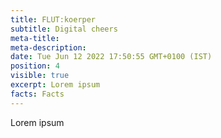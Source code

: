 ```yaml
---
title: FLUT:koerper
subtitle: Digital cheers
meta-title:
meta-description:
date: Tue Jun 12 2022 17:50:55 GMT+0100 (IST)
position: 4
visible: true
excerpt: Lorem ipsum
facts: Facts
---
```


Lorem ipsum
